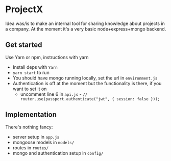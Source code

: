 # ProjectX

Idea was/is to make an internal tool for sharing knowledge about projects in a company. At the moment it's a very basic node+express+mongo backend.

## Get started
Use Yarn or npm, instructions with yarn
* Install deps with `Yarn`
* `yarn start` to run
* You should have mongo running locally, set the url in `environment.js`
* Authentication is off at the moment but the functionality is there, if you want to set it on
     * uncomment line 6 in `api.js` - `// router.use(passport.authenticate("jwt", { session: false }));`

## Implementation
There's nothing fancy:
* server setup in `app.js`
* mongoose models in `models/`
* routes in `routes/`
* mongo and authentication setup in `config/`